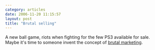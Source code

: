 ```yaml
---
category: articles
date: 2006-11-20 11:15:57
layout: post
title: "Brutal selling"
---
```


<p>A new ball game, riots when fighting for the few PS3 available for sale. Maybe it's time to someone invent the concept of <a href="http://en.wikipedia.org/wiki/Brutal_marketing">brutal marketing</a>.</p><p><iframe title="Brutal selling" width="480" height="300" data-src="//www.youtube.com/embed/Bhp1ElO4MiA" frameborder="0" allowfullscreen></iframe></p>

